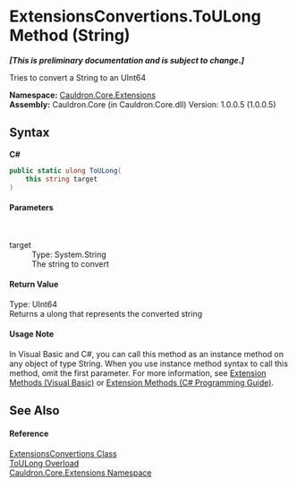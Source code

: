 # ExtensionsConvertions.ToULong Method (String)
 _**\[This is preliminary documentation and is subject to change.\]**_

Tries to convert a String to an UInt64

**Namespace:**&nbsp;<a href="N_Cauldron_Core_Extensions">Cauldron.Core.Extensions</a><br />**Assembly:**&nbsp;Cauldron.Core (in Cauldron.Core.dll) Version: 1.0.0.5 (1.0.0.5)

## Syntax

**C#**<br />
``` C#
public static ulong ToULong(
	this string target
)
```


#### Parameters
&nbsp;<dl><dt>target</dt><dd>Type: System.String<br />The string to convert</dd></dl>

#### Return Value
Type: UInt64<br />Returns a ulong that represents the converted string

#### Usage Note
In Visual Basic and C#, you can call this method as an instance method on any object of type String. When you use instance method syntax to call this method, omit the first parameter. For more information, see <a href="http://msdn.microsoft.com/en-us/library/bb384936.aspx">Extension Methods (Visual Basic)</a> or <a href="http://msdn.microsoft.com/en-us/library/bb383977.aspx">Extension Methods (C# Programming Guide)</a>.

## See Also


#### Reference
<a href="T_Cauldron_Core_Extensions_ExtensionsConvertions">ExtensionsConvertions Class</a><br /><a href="Overload_Cauldron_Core_Extensions_ExtensionsConvertions_ToULong">ToULong Overload</a><br /><a href="N_Cauldron_Core_Extensions">Cauldron.Core.Extensions Namespace</a><br />